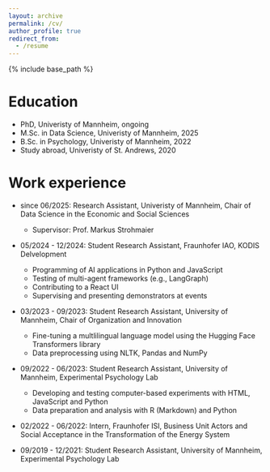 ```yaml
---
layout: archive
permalink: /cv/
author_profile: true
redirect_from:
  - /resume
---
```


{% include base_path %}

Education
======
* PhD, Univeristy of Mannheim, ongoing
* M.Sc. in Data Science, Univeristy of Mannheim, 2025
* B.Sc. in Psychology, Univeristy of Mannheim, 2022
* Study abroad, Univeristy of St. Andrews, 2020

Work experience
======
* since 06/2025: Research Assistant, Univeristy of Mannheim, Chair of Data Science in the Economic and Social Sciences
  * Supervisor: Prof. Markus Strohmaier

* 05/2024 - 12/2024: Student Research Assistant, Fraunhofer IAO, KODIS Delvelopment
  * Programming of AI applications in Python and JavaScript 
  * Testing of multi-agent frameworks (e.g., LangGraph)
  * Contributing to a React UI
  * Supervising and presenting demonstrators at events

* 03/2023 - 09/2023: Student Research Assistant, University of Mannheim, Chair of Organization and Innovation
  * Fine-tuning a multlilingual language model using the Hugging Face Transformers library 
  * Data preprocessing using NLTK, Pandas and NumPy

* 09/2022 - 06/2023: Student Research Assistant, University of Mannheim, Experimental Psychology Lab
  * Developing and testing computer-based experiments with HTML, JavaScript and Python
  * Data preparation and analysis with R (Markdown) and Python

* 02/2022 - 06/2022: Intern, Fraunhofer ISI, Business Unit Actors and Social Acceptance in the Transformation of the Energy System

* 09/2019 - 12/2021: Student Research Assistant, University of Mannheim, Experimental Psychology Lab
  



